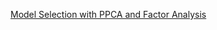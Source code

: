 [Model Selection with PPCA and Factor Analysis](https://scikit-learn.org/stable/auto_examples/decomposition/plot_pca_vs_fa_model_selection.html)
